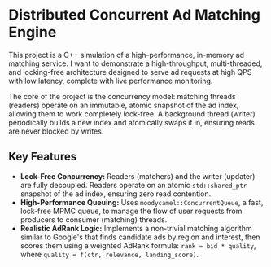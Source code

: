 # Distributed Concurrent Ad Matching Engine

This project is a C++ simulation of a high-performance, in-memory ad matching service. I want to demonstrate a high-throughput, multi-threaded, and locking-free architecture designed to serve ad requests at high QPS with low latency, complete with live performance monitoring.

The core of the project is the concurrency model: matching threads (readers) operate on an immutable, atomic snapshot of the ad index, allowing them to work completely lock-free. A background thread (writer) periodically builds a new index and atomically swaps it in, ensuring reads are never blocked by writes.

## Key Features 
* **Lock-Free Concurrency:** Readers (matchers) and the writer (updater) are fully decoupled. Readers operate on an atomic `std::shared_ptr` snapshot of the ad index, ensuring zero read contention.
* **High-Performance Queuing:** Uses `moodycamel::ConcurrentQueue`, a fast, lock-free MPMC queue, to manage the flow of user requests from producers to consumer (matching) threads.
* **Realistic AdRank Logic:** Implements a non-trivial matching algorithm similar to Google's that finds candidate ads by region and interest, then scores them using a weighted AdRank formula: `rank = bid * quality`, where `quality = f(ctr, relevance, landing_score)`.
